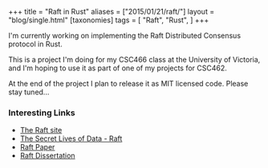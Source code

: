 +++
title = "Raft in Rust"
aliases = ["2015/01/21/raft/"]
layout = "blog/single.html"
[taxonomies]
tags = [
  "Raft",
  "Rust",
]
+++

I'm currently working on implementing the Raft Distributed Consensus protocol in Rust.

This is a project I'm doing for my CSC466 class at the University of Victoria, and I'm hoping to use it as part of one of my projects for CSC462.

At the end of the project I plan to release it as MIT licensed code. Please stay tuned...

<!-- more -->

### Interesting Links ###

* [The Raft site](https://raftconsensus.github.io/)
* [The Secret Lives of Data - Raft](http://thesecretlivesofdata.com/raft/)
* [Raft Paper](http://ramcloud.stanford.edu/raft.pdf)
* [Raft Dissertation](https://github.com/ongardie/dissertation#readme)
